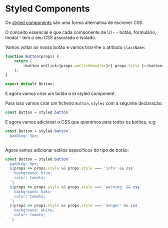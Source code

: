 # Styled Components

Os [styled components](https://styled-components.com/) são uma forma alternativa de escrever CSS.

O conceito essencial é que cada componente de UI -  - botão, formulário, modal - tem o seu CSS associado e isolado.

Vamos voltar ao nosso botão e vamos tirar-lhe o atributo `className`:

```javascript
function Button(props) {
    return (
        <button onClick={props.onClickHandler}>{ props.title }</button>
    );
}

export default Button;
```

E agora vamos criar um botão _a la_ styled component.

Para isso vamos criar um ficheiro `Button.styles` com a seguinte declaração:

```javascript
const Button = styled.button``
```

E agora vamos adicionar o CSS que queremos para todos os botões, e.g:

```javascript
const Button = styled.button`
  padding: 5px;
`
```

Agora vamos adicionar estilos específicos do tipo de botão:

```javascript
const Button = styled.button`
  padding: 5px;
  ${props => props.style && props.style === 'info' && css`
    background: blue;
    color: tomato;
  `}
  ${props => props.style && props.style === 'warning' && css`
    background: kaki;
    color: tomato;
  `}
  ${props => props.style && props.style === 'danger' && css`
    background: white;
    color: tomato;
  `}
`
```
